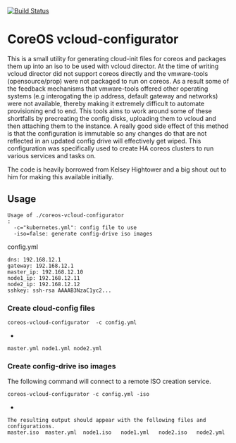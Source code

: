 [![Build Status](https://travis-ci.org/zer0touch/coreos-vcloud-configurator.svg?branch=master)](https://travis-ci.org/zer0touch/coreos-vcloud-configurator)
# CoreOS vcloud-configurator

This is a small utility for generating cloud-init files for coreos and packages them up into an iso to be used with vcloud director.  At the time of writing vcloud director did not support coreos directly and the vmware-tools (opensource/prop) were not packaged to run on coreos.  As a result some of the feedback mechanisms that vmware-tools offered other operating systems (e.g interogating the ip address, default gateway and networks) were not available, thereby making it extremely difficult to automate provisioning end to end.  This tools aims to work around some of these shortfalls by precreating the config disks, uploading them to vcloud and then attaching them to the instance.  A really good side effect of this method is that the configuration is immutable so any changes do that are not reflected in an updated config drive will effectively get wiped.  This configuration was specifically used to create HA coreos clusters to run various services and tasks on. 

The code is heavily borrowed from Kelsey Hightower and a big shout out to him for making this available initially.  

## Usage

```
Usage of ./coreos-vcloud-configurator
:
  -c="kubernetes.yml": config file to use
  -iso=false: generate config-drive iso images
```

config.yml
```
dns: 192.168.12.1
gateway: 192.168.12.1
master_ip: 192.168.12.10
node1_ip: 192.168.12.11
node2_ip: 192.168.12.12
sshkey: ssh-rsa AAAAB3NzaC1yc2...
```

### Create cloud-config files

```
coreos-vcloud-configurator  -c config.yml
```
-

```
master.yml node1.yml node2.yml
```

### Create config-drive iso images

The following command will connect to a remote ISO creation service.

```
coreos-vcloud-configurator -c config.yml -iso
```

-

```
The resulting output should appear with the following files and configurations. 
master.iso  master.yml  node1.iso   node1.yml   node2.iso   node2.yml
```
